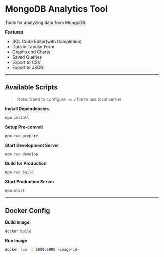 # MongoDB Analytics Tool

Tools for analyzing data from MongoDB.

**Features**

- SQL Code Editor(with Completion)
- Data in Tabular Form
- Graphs and Charts
- Saved Queries
- Export to CSV
- Export to JSON

---

## Available Scripts

> Note: Need to configure `.env` file to use local server

**Install Dependencies**

```bash
npm install
```

**Setup Pre-commit**

```bash
npm run prepare
```

**Start Development Server**

```bash
npm run develop
```

**Build for Production**

```bash
npm run build
```

**Start Production Server**

```bash
npm start
```

---

## Docker Config

**Build Image**

```bash
docker build
```

**Run Image**

```bash
docker run -p 5000:5000 <image-id>
```
